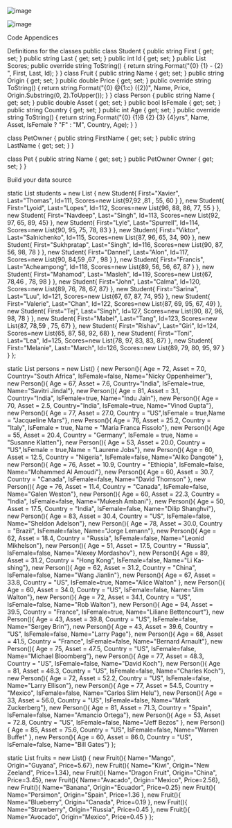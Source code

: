 ![image](https://github.com/dyeyniyel/comp123-lab9-Linq-Query/assets/158533198/74b2129b-8917-4818-ba2e-1d257e29d61e)

![image](https://github.com/dyeyniyel/comp123-lab9-Linq-Query/assets/158533198/33233dfd-71ff-4816-845b-7f054e026247)

Code Appendices

Definitions for the classes
public class Student
{
  public string First { get; set; }
  public string Last { get; set; }
  public int Id { get; set; }
  public List<int> Scores;
  public override string ToString()
  {
    return string.Format("{0} {1} - {2} ", First, Last, Id);
  }
}
class Fruit
{
  public string Name { get; set; }
  public string Origin { get; set; }
  public double Price { get; set; }
  public override string ToString()
  {
    return string.Format("{0} @{1:c} ({2})", Name, Price, Origin.Substring(0, 2).ToUpper());
  }
}
class Person
{
  public string Name { get; set; }
  public double Asset { get; set; }
  public bool IsFemale { get; set; }
  public string Country { get; set; }
  public int Age { get; set; }
  public override string ToString()
  {
    return string.Format("{0} {1}B {2} {3} {4}yrs", Name, Asset, IsFemale ? "F" : "M", Country, Age);
  }
}

class PetOwner
{
  public string FirstName { get; set; }
  public string LastName { get; set; }
}


class Pet
{
  public string Name { get; set; }
  public PetOwner Owner { get; set; }
}


Build your data source

static List<Student> students = new List<Student> {
  new Student{ First="Xavier", Last="Thomas", Id=111, Scores=new List<int>{97,92 ,81 , 55, 60 } },
  new Student{ First="Lyoid", Last="Lopes", Id=112, Scores=new List<int>{96, 88, 86, 77, 55 } },
  new Student{ First="Navdeep", Last="Singh", Id=113, Scores=new List<int>{92, 97, 65, 89,  45} },
  new Student{ First="Lyle", Last="Spurrell", Id=114, Scores=new List<int>{90, 95, 75, 78, 83 } },
  new Student{ First="Viktor", Last="Salnichenko", Id=115, Scores=new List<int>{87, 96, 65, 34,  90} },
  new Student{ First="Sukhpratap", Last="Singh", Id=116, Scores=new List<int>{90, 87, 56, 98, 78 } },
  new Student{ First="Dannel", Last="Alon", Id=117, Scores=new List<int>{90, 84,59 ,67 , 98 } },
  new Student{ First="Francis", Last="Acheampong", Id=118, Scores=new List<int>{89, 56, 56, 67, 87 } },
  new Student{ First="Mahamod", Last="Masleh", Id=119, Scores=new List<int>{67, 78,46 , 78, 98 } },
  new Student{ First="John", Last="Calma", Id=120, Scores=new List<int>{89, 76, 78, 67,  87} },
  new Student{ First="Sarina", Last="Luu", Id=121, Scores=new List<int>{67, 67, 87, 74,  95} },
  new Student{ First="Valerie", Last="Chan", Id=122, Scores=new List<int>{87, 69, 95, 67,  49} },
  new Student{ First="Tej", Last="Singh", Id=127, Scores=new List<int>{90, 87, 96, 98, 78 } },
  new Student{ First="Mabel", Last="Tang", Id=123, Scores=new List<int>{87, 78,59 , 75,  67} },
  new Student{ First="Rishav", Last="Giri", Id=124, Scores=new List<int>{65, 87, 58, 92,  68} },
  new Student{ First="Toni", Last="Lea", Id=125, Scores=new List<int>{78, 97, 83, 83,  87} },
  new Student{ First="Melanie", Last="March", Id=126, Scores=new List<int>{89, 79, 80, 95, 97 } }
};

static List<Person> persons = new List<Person>() 
{
  new Person(){ Age = 72, Asset = 7.0, Country="South Africa", IsFemale=false, Name="Nicky Oppenheimer"},
  new Person(){ Age = 67, Asset = 7.6, Country="India", IsFemale=true, Name="Savitri Jindal"},
  new Person(){ Age = 81, Asset = 3.1, Country="India", IsFemale=true, Name="Indu Jain"},
  new Person(){ Age = 70, Asset = 2.5, Country="India", IsFemale=true, Name="Vinod Gupta"},
  new Person(){ Age = 77, Asset = 27.0, Country = "US",IsFemale = true,Name = "Jacqueline Mars"},
  new Person(){ Age = 76, Asset = 25.2, Country = "Italy", IsFemale = true, Name = "Maria Franca Fissolo"},
  new Person(){ Age = 55, Asset = 20.4, Country = "Germany", IsFemale = true, Name = "Susanne Klatten"},
  new Person(){ Age = 53, Asset = 20.0, Country = "US",IsFemale = true,Name = "Laurene Jobs"},
  new Person(){ Age = 60, Asset = 12.5, Country = "Nigeria", IsFemale=false, Name="Aliko Dangote" },
  new Person(){ Age = 76, Asset = 10.9, Country = "Ethiopia", IsFemale=false, Name="Mohammed Al Amoudi"},
  new Person(){ Age = 60, Asset = 30.7, Country = "Canada", IsFemale=false, Name="David Thomson" },
  new Person(){ Age = 76, Asset = 11.4, Country = "Canada", IsFemale=false, Name="Galen Weston"},
  new Person(){ Age = 60, Asset = 22.3, Country = "India", IsFemale=false, Name="Mukesh Ambani"},
  new Person(){ Age = 50, Asset = 17.5, Country = "India", IsFemale=false, Name="Dilip Shanghvi"},
  new Person(){ Age = 83, Asset = 30.4, Country = "US", IsFemale=false, Name="Sheldon Adelson"},
  new Person(){ Age = 78, Asset = 30.0, Country = "Brazil", IsFemale=false, Name="Jorge Lemann"},
  new Person(){ Age = 62, Asset = 18.4, Country = "Russia", IsFemale=false, Name="Leonid Mikhelson"},
  new Person(){ Age = 51, Asset = 17.5, Country = "Russia", IsFemale=false, Name="Alexey Mordashov"},
  new Person(){ Age = 89, Asset = 31.2, Country = "Hong Kong", IsFemale=false, Name="Li Ka-shing"},
  new Person(){ Age = 62, Asset = 31.2, Country = "China", IsFemale=false, Name="Wang Jianlin"},
  new Person(){ Age = 67, Asset = 33.8, Country = "US", IsFemale=true, Name="Alice Walton" },
  new Person(){ Age = 60, Asset = 34.0, Country = "US", IsFemale=false, Name="Jim Walton"},
  new Person(){ Age = 72, Asset = 34.1, Country = "US", IsFemale=false, Name="Rob Walton"},
  new Person(){ Age = 94, Asset = 39.5, Country = "France", IsFemale=true, Name="Liliane Bettencourt"},
  new Person(){ Age = 43, Asset = 39.8, Country = "US", IsFemale=false, Name="Sergey Brin"},
  new Person(){ Age = 43, Asset = 39.6, Country = "US", IsFemale=false, Name="Larry Page"},
  new Person(){ Age = 68, Asset = 41.5, Country = "France", IsFemale=false, Name="Bernard Arnault"},
  new Person(){ Age = 75, Asset = 47.5, Country = "US", IsFemale=false, Name="Michael Bloomberg"},
  new Person(){ Age = 77, Asset = 48.3, Country = "US", IsFemale=false, Name="David Koch"},
  new Person(){ Age = 81, Asset = 48.3, Country = "US", IsFemale=false, Name="Charles Koch"},
  new Person(){ Age = 72, Asset = 52.2, Country = "US", IsFemale=false, Name="Larry Ellison"},
  new Person(){ Age = 77, Asset = 54.5, Country = "Mexico", IsFemale=false, Name="Carlos Slim Helu"},
  new Person(){ Age = 33, Asset = 56.0, Country = "US", IsFemale=false, Name="Mark Zuckerberg"},
  new Person(){ Age = 81, Asset = 71.3, Country = "Spain", IsFemale=false, Name="Amancio Ortega"},
  new Person(){ Age = 53, Asset = 72.8, Country = "US", IsFemale=false, Name="Jeff Bezos" },
  new Person(){ Age = 85, Asset = 75.6, Country = "US", IsFemale=false, Name="Warren Buffet" },
  new Person(){ Age = 60, Asset = 86.0, Country = "US", IsFemale=false, Name="Bill Gates"}
};

static List<Fruit> fruits = new List<Fruit>()
{
  new Fruit(){ Name="Mango", Origin="Guyana", Price=5.67},
  new Fruit(){ Name="Kiwi", Origin="New Zeeland", Price=1.34},
  new Fruit(){ Name="Dragon Fruit", Origin="China", Price=3.45},
  new Fruit(){ Name="Avacado", Origin="Mexico", Price=2.56},
  new Fruit(){ Name="Banana", Origin="Ecuador", Price=0.25}
  new Fruit(){ Name="Persimon", Origin="Spain", Price=1.36 },
  new Fruit(){ Name="Blueberry", Origin="Canada", Price=0.19 },
  new Fruit(){ Name="Strawberry", Origin="Russia", Price=0.45 },
  new Fruit(){ Name="Avocado", Origin="Mexico", Price=0.45 }
};







